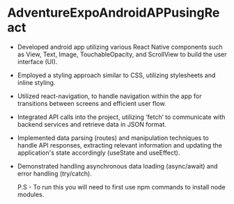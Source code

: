 # AdventureExpoAndroidAPPusingReact
- Developed android app utilizing various React Native components such as View, Text, Image, TouchableOpacity, and
  ScrollView to build the user interface (UI).
- Employed a styling approach similar to CSS, utilizing stylesheets and inline styling.
- Utilized react-navigation, to handle navigation within the app for transitions between screens and efficient user flow.
- Integrated API calls into the project, utilizing ‘fetch’ to communicate with backend services and retrieve data in JSON
  format.
- Implemented data parsing (routes) and manipulation techniques to handle API responses, extracting relevant information
  and updating the application's state accordingly (useState and useEffect).
- Demonstrated handling asynchronous data loading (async/await) and error handling (try/catch).

  P.S - To run this you will need to first use npm commands to install node modules.

